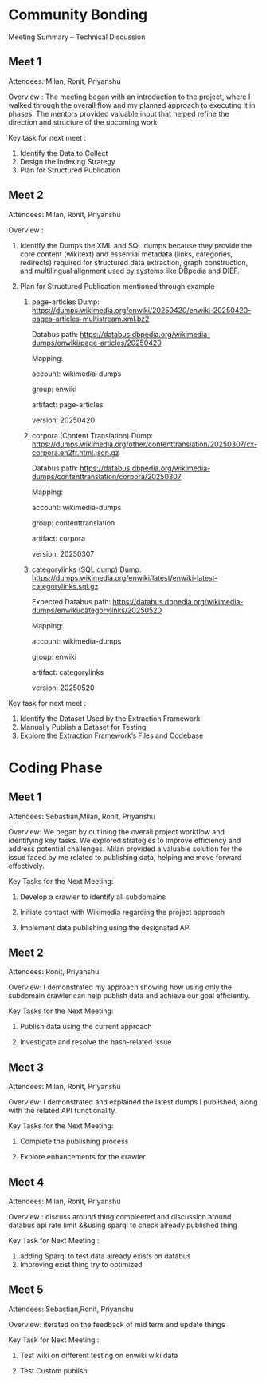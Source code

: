 # Community Bonding 

Meeting Summary – Technical Discussion

## Meet 1

Attendees: Milan, Ronit, Priyanshu

Overview :
The meeting began with an introduction to the project, where I walked through the overall flow and my planned approach to executing it in phases. The mentors provided valuable input that helped refine the direction and structure of the upcoming work.

Key task for next meet :
1. Identify the Data to Collect
2. Design the Indexing Strategy
3. Plan for Structured Publication


## Meet 2

Attendees: Milan, Ronit, Priyanshu

Overview :  

1.  Identify the Dumps the XML and SQL dumps because they provide the core content (wikitext) and essential metadata (links, categories, redirects) required for structured data extraction, graph construction, and multilingual alignment used by systems like DBpedia and DIEF.
 
 2. Plan for Structured Publication mentioned through example 

    1.  page-articles Dump:
        https://dumps.wikimedia.org/enwiki/20250420/enwiki-20250420-pages-articles-multistream.xml.bz2

        Databus path:
         https://databus.dbpedia.org/wikimedia-dumps/enwiki/page-articles/20250420

         Mapping:

         account: wikimedia-dumps

        group: enwiki

        artifact: page-articles

        version: 20250420

    2.  corpora (Content Translation) Dump:
         https://dumps.wikimedia.org/other/contenttranslation/20250307/cx-corpora.en2fr.html.json.gz

         Databus path:
         https://databus.dbpedia.org/wikimedia-dumps/contenttranslation/corpora/20250307

        Mapping:

        account: wikimedia-dumps

        group: contenttranslation

        artifact: corpora

        version: 20250307

    3. categorylinks (SQL dump) Dump:
     https://dumps.wikimedia.org/enwiki/latest/enwiki-latest-categorylinks.sql.gz

         Expected Databus path:
        https://databus.dbpedia.org/wikimedia-dumps/enwiki/categorylinks/20250520 

        Mapping:

        account: wikimedia-dumps

        group: enwiki

        artifact: categorylinks

        version: 20250520 

Key task for next meet : 
1. Identify the Dataset Used by the Extraction Framework
2. Manually Publish a Dataset for Testing
3. Explore the Extraction Framework’s Files and Codebase



# Coding Phase
## Meet 1

Attendees: Sebastian,Milan, Ronit, Priyanshu

Overview:
We began by outlining the overall project workflow and identifying key tasks. We explored strategies to improve efficiency and address potential challenges. Milan provided a valuable solution for the issue faced by me  related to publishing data, helping me  move forward effectively.

Key Tasks for the Next Meeting:

1. Develop a crawler to identify all subdomains

2. Initiate contact with Wikimedia regarding the project approach

3. Implement data publishing using the designated API

## Meet 2

Attendees: Ronit, Priyanshu

Overview: I demonstrated my approach showing how using only the subdomain crawler can help publish data and achieve our goal efficiently.

Key Tasks for the Next Meeting:
1. Publish data using the current approach

2. Investigate and resolve the hash-related issue

## Meet 3

Attendees: Milan, Ronit, Priyanshu

Overview: I demonstrated and explained the latest dumps I published, along with the related API functionality.

Key Tasks for the Next Meeting:
1. Complete the publishing process

2. Explore enhancements for the crawler

## Meet 4

Attendees: Milan, Ronit, Priyanshu

Overview : discuss around thing compleeted and  discussion around databus api rate limit &&using sparql to check already published thing

Key Task for Next Meeting : 
1. adding Sparql to test data already exists on databus 
2. Improving exist thing try to optimized 

## Meet 5

Attendees:  Sebastian,Ronit, Priyanshu

Overview: iterated on the feedback of mid term and update things 

Key Task for Next Meeting : 

1. Test wiki on different testing on enwiki wiki data

2. Test Custom publish.
